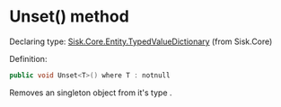<!--

Copyrights 2023 Sisk Framework - CypherPotato
Published under MIT license

!!! DO NOT EDIT THIS FILE !!!
This file was generated by a tool in the Sisk package. To edit the information in this documentation,
edit the XML documentation present in the Sisk source code.

-->


# Unset() method

Declaring type: [Sisk.Core.Entity.TypedValueDictionary](/spec/Sisk.Core.Entity.TypedValueDictionary.md) (from Sisk.Core)


Definition:

```cs
public void Unset<T>() where T : notnull
```

Removes an singleton object from it's type <typeparamref name="T" />.

